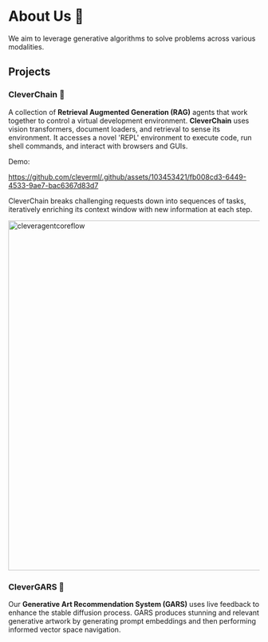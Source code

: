 # About Us 🧪

We aim to leverage generative algorithms to solve problems across various modalities.

## Projects

### **CleverChain** 🤖
A collection of **Retrieval Augmented Generation (RAG)** agents that work together to control a virtual development environment. **CleverChain** uses vision transformers, document loaders, and retrieval to sense its environment. It accesses a novel 'REPL' environment to execute code, run shell commands, and interact with browsers and GUIs.

Demo:

https://github.com/cleverml/.github/assets/103453421/fb008cd3-6449-4533-9ae7-bac6367d83d7

CleverChain breaks challenging requests down into sequences of tasks, iteratively enriching its context window with new information at each step.

<img width="702" alt="cleveragentcoreflow" src="https://github.com/cleverml/.github/assets/103453421/3a659956-0606-4bf4-b021-41e6ff3d3d1a">

### **CleverGARS** 🎨
Our **Generative Art Recommendation System (GARS)** uses live feedback to enhance the stable diffusion process. GARS produces stunning and relevant generative artwork by generating prompt embeddings and then performing informed vector space navigation.
